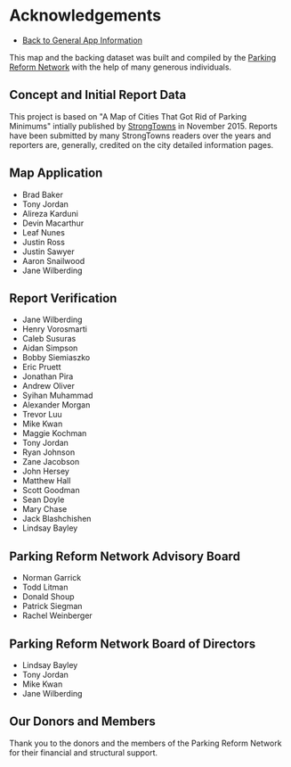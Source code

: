 # Acknowledgements

- [Back to General App Information](info.html)

This map and the backing dataset was built and compiled by the <a href="https://parkingreform.org" target="_blank">Parking Reform Network</a> with the help of many generous individuals.

## Concept and Initial Report Data

This project is based on "A Map of Cities That Got Rid of Parking Minimums" intially published by <a href="https://strongtowns.org" target="_blank">StrongTowns</a> in November 2015. Reports have been submitted by many StrongTowns readers over the years and reporters are, generally, credited on the city detailed information pages.

## Map Application

- Brad Baker
- Tony Jordan
- Alireza Karduni
- Devin Macarthur
- Leaf Nunes
- Justin Ross
- Justin Sawyer
- Aaron Snailwood
- Jane Wilberding

## Report Verification

- Jane Wilberding
- Henry Vorosmarti
- Caleb Susuras
- Aidan Simpson
- Bobby Siemiaszko
- Eric Pruett
- Jonathan Pira
- Andrew Oliver
- Syihan Muhammad
- Alexander Morgan
- Trevor Luu
- Mike Kwan
- Maggie Kochman
- Tony Jordan
- Ryan Johnson
- Zane Jacobson
- John Hersey
- Matthew Hall
- Scott Goodman
- Sean Doyle
- Mary Chase
- Jack Blashchishen
- Lindsay Bayley

## Parking Reform Network Advisory Board

- Norman Garrick
- Todd Litman
- Donald Shoup
- Patrick Siegman
- Rachel Weinberger

## Parking Reform Network Board of Directors

- Lindsay Bayley
- Tony Jordan
- Mike Kwan
- Jane Wilberding

## Our Donors and Members

Thank you to the donors and the members of the Parking Reform Network for their financial and structural support.

